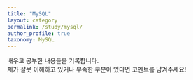 ```yaml
---
title: "MySQL"
layout: category
permalink: /study/mysql/
author_profile: true
taxonomy: MySQL
---
```


배우고 공부한 내용들을 기록합니다.  
제가 잘못 이해하고 있거나 부족한 부분이 있다면 코멘트를 남겨주세요!
